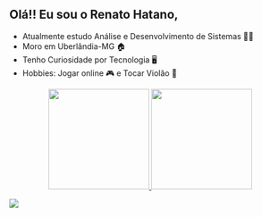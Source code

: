 ## Olá!! Eu sou o Renato Hatano,  

* Atualmente estudo Análise e Desenvolvimento de Sistemas 🧑‍💻
* Moro em Uberlândia-MG 🏠
* Tenho Curiosidade por Tecnologia 🖥️
* Hobbies: Jogar online 🎮 e Tocar Violão 🎸



<div align = "center">
  <a href="https://github.com/RenatoHatano">
  <img height = "180em" src = "https://github-readme-stats.vercel.app/api?username=RenatoHatano&show_icons=true&theme=dracula&include_all_commits=true&count_private=true" />
  <img height = "180em" src = "https://github-readme-stats.vercel.app/api/top-langs/?username=RenatoHatano&layout=compact&langs_count=7&theme=dracula" />
</div>
  
 <a href="https://www.linkedin.com/in/https://www.linkedin.com/in/renato-hiroshi-guimar%C3%A3es-hatano-030807192/"> <img src = "https://img.shields.io/badge/LinkedIn-0077B5?style=for-the- badge & logo = linkedin & logoColor = white "> </a>
  
  
 
